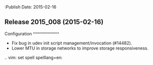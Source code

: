 :Publish Date: 2015-02-16

Release 2015_008 (2015-02-16)
-----------------------------

Configuration
^^^^^^^^^^^^^

* Fix bug in udev init script management/invocation (#14482).
* Lower MTU in storage networks to improve storage responsiveness.


.. vim: set spell spelllang=en:

